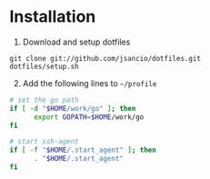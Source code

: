 # Installation

1. Download and setup dotfiles

```
git clone git://github.com/jsancio/dotfiles.git
dotfiles/setup.sh
```

2. Add the following lines to  `~/profile`

```bash
# set the go path
if [ -d "$HOME/work/go" ]; then
      export GOPATH=$HOME/work/go
fi

# start ssh-agent
if [ -f "$HOME/.start_agent" ]; then
      . "$HOME/.start_agent"
fi
```
